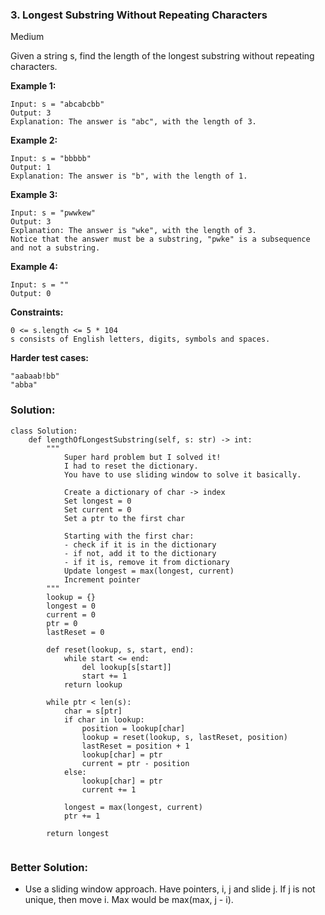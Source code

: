 ### 3. Longest Substring Without Repeating Characters

Medium

Given a string s, find the length of the longest substring without repeating characters.

**Example 1:**
```
Input: s = "abcabcbb"
Output: 3
Explanation: The answer is "abc", with the length of 3.
```

**Example 2:**
```
Input: s = "bbbbb"
Output: 1
Explanation: The answer is "b", with the length of 1.
```

**Example 3:**
```
Input: s = "pwwkew"
Output: 3
Explanation: The answer is "wke", with the length of 3.
Notice that the answer must be a substring, "pwke" is a subsequence and not a substring.
```

**Example 4:**
```
Input: s = ""
Output: 0
``` 

**Constraints:**
```
0 <= s.length <= 5 * 104
s consists of English letters, digits, symbols and spaces.
```

**Harder test cases:**
```
"aabaab!bb"
"abba"
```
### Solution:
```
class Solution:
    def lengthOfLongestSubstring(self, s: str) -> int:
        """
            Super hard problem but I solved it!
            I had to reset the dictionary.
            You have to use sliding window to solve it basically.
            
            Create a dictionary of char -> index
            Set longest = 0
            Set current = 0
            Set a ptr to the first char
            
            Starting with the first char:
            - check if it is in the dictionary
            - if not, add it to the dictionary
            - if it is, remove it from dictionary
            Update longest = max(longest, current)
            Increment pointer
        """
        lookup = {}
        longest = 0
        current = 0
        ptr = 0
        lastReset = 0
        
        def reset(lookup, s, start, end):
            while start <= end:
                del lookup[s[start]]
                start += 1
            return lookup
        
        while ptr < len(s):
            char = s[ptr]
            if char in lookup:
                position = lookup[char]
                lookup = reset(lookup, s, lastReset, position)
                lastReset = position + 1
                lookup[char] = ptr
                current = ptr - position
            else:
                lookup[char] = ptr
                current += 1

            longest = max(longest, current)
            ptr += 1
        
        return longest
        
```

### Better Solution:
- Use a sliding window approach. Have pointers, i, j and slide j. If j is not unique, then move i. Max would be max(max, j - i).
